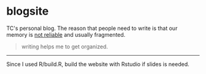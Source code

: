 # blogsite
TC's personal blog. 
The reason that people need to write is that our memory is [not reliable](https://www.psychologytoday.com/blog/hidden-motives/201203/unreliable-memory) and usually fragmented.



> writing helps me to get organized. 


--- 

Since I used R/build.R, build the website with Rstudio if slides is needed.
